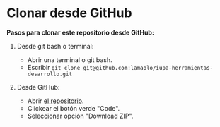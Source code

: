 # Clonar desde GitHub

**Pasos para clonar este repositorio desde GitHub:**

1. Desde git bash o terminal:

   - Abrir una terminal o git bash.
   - Escribir `git clone git@github.com:lamaolo/iupa-herramientas-desarrollo.git`

2. Desde GitHub:
   - Abrir [el repositorio](https://github.com/lamaolo/iupa-herramientas-desarrollo).
   - Clickear el botón verde "Code".
   - Seleccionar opción "Download ZIP".
